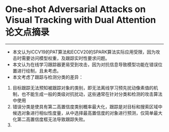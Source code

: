 # One-shot Adversarial Attacks on Visual Tracking with Dual Attention 论文点摘录
***
- 本文认为ICCV19的PAT算法和ECCV20的SPARK算法实际应用受限，因为攻击时需要访问模型权重，及跟踪实时性要求问题。
- 本文认为在线学习跟踪器更易受到攻击，因为对抗信息导致模型功能在错误位置进行绘制，且未考虑。
- 本文考虑了跟踪与检测分类的差异：
1. 目标跟踪无法预知被跟踪对象的类别，即无法离线学习预先扰动像素值的机制，也不能生成一般的类级对抗扰动，这些通常在针对分类和检测的攻击算法中使用
2. 错误分类是使具有第二高置信度类别概率最大化，跟踪是对目标和搜索区域中候选对象进行相似性度量，从中选择最高置信度的对象进行预测，仅简单最大化第二高置信度框无法导致跟踪失败。
3. 




